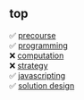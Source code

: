 ## top

:white_check_mark: [precourse](https://github.com/colevanderswands/precourse)  
:white_check_mark: [programming](https://github.com/colevanderswands/programming)  
:x: [computation](https://github.com/colevanderswands/computation)  
:x: [strategy](https://github.com/colevanderswands/strategy)  
:white_check_mark: [javascripting](https://github.com/colevanderswands/javascripting)  
:white_check_mark: [solution design](https://github.com/colevanderswands/solution-design)  
